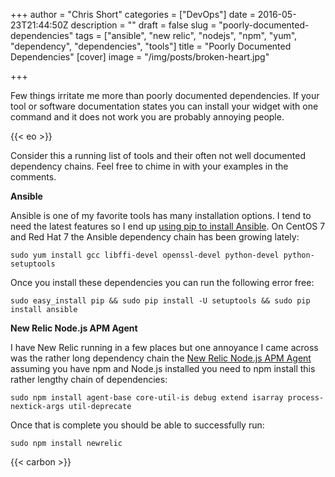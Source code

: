 +++
author = "Chris Short"
categories = ["DevOps"]
date = 2016-05-23T21:44:50Z
description = ""
draft = false
slug = "poorly-documented-dependencies"
tags = ["ansible", "new relic", "nodejs", "npm", "yum", "dependency", "dependencies", "tools"]
title = "Poorly Documented Dependencies"
[cover]
image = "/img/posts/broken-heart.jpg"

+++

Few things irritate me more than poorly documented dependencies. If your tool or software documentation states you can install your widget with one command and it does not work you are probably annoying people.

{{< eo >}}

Consider this a running list of tools and their often not well documented dependency chains. Feel free to chime in with your examples in the comments.

**Ansible**

Ansible is one of my favorite tools has many installation options. I tend to need the latest features so I end up [using pip to install Ansible](http://docs.ansible.com/ansible/intro_installation.html#latest-releases-via-pip). On CentOS 7 and Red Hat 7 the Ansible dependency chain has been growing lately:

`sudo yum install gcc libffi-devel openssl-devel python-devel python-setuptools`

Once you install these dependencies you can run the following error free:

`sudo easy_install pip && sudo pip install -U setuptools && sudo pip install ansible`

**New Relic Node.js APM Agent**

I have New Relic running in a few places but one annoyance I came across was the rather long dependency chain the [New Relic Node.js APM Agent](https://docs.newrelic.com/docs/agents/nodejs-agent/installation-configuration/install-maintain-nodejs) assuming you have npm and Node.js installed you need to npm install this rather lengthy chain of dependencies:

`sudo npm install agent-base core-util-is debug extend isarray process-nextick-args util-deprecate`

Once that is complete you should be able to successfully run:

`sudo npm install newrelic`

{{< carbon >}}
